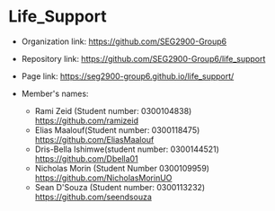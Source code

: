 # Life_Support
- Organization link: https://github.com/SEG2900-Group6
- Repository link: https://github.com/SEG2900-Group6/life_support
- Page link: https://seg2900-group6.github.io/life_support/

- Member's names:
	- Rami Zeid (Student number: 0300104838)  https://github.com/ramizeid
	- Elias Maalouf(Student number: 0300118475) https://github.com/EliasMaalouf
	- Dris-Bella Ishimwe(student number: 0300144521) https://github.com/Dbella01
	- Nicholas Morin (Student Number 0300109959) https://github.com/NicholasMorinUO
    - Sean D'Souza (Student number: 0300113232) https://github.com/seendsouza
